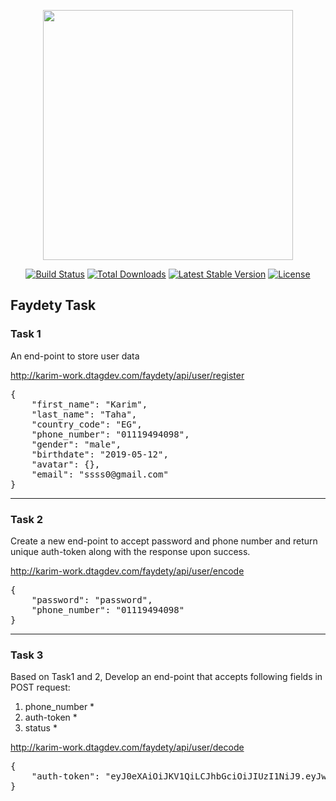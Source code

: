 <p align="center"><img src="https://res.cloudinary.com/dtfbvvkyp/image/upload/v1566331377/laravel-logolockup-cmyk-red.svg" width="400"></p>

<p align="center">
<a href="https://travis-ci.org/laravel/framework"><img src="https://travis-ci.org/laravel/framework.svg" alt="Build Status"></a>
<a href="https://packagist.org/packages/laravel/framework"><img src="https://poser.pugx.org/laravel/framework/d/total.svg" alt="Total Downloads"></a>
<a href="https://packagist.org/packages/laravel/framework"><img src="https://poser.pugx.org/laravel/framework/v/stable.svg" alt="Latest Stable Version"></a>
<a href="https://packagist.org/packages/laravel/framework"><img src="https://poser.pugx.org/laravel/framework/license.svg" alt="License"></a>
</p>

## Faydety Task

<h3>Task 1</h3>
<p>An end-point to store user data</p>

<a href="http://karim-work.dtagdev.com/faydety/api/user/register">http://karim-work.dtagdev.com/faydety/api/user/register</a>

<pre>
{
    "first_name": "Karim",
    "last_name": "Taha",
    "country_code": "EG",
    "phone_number": "01119494098",
    "gender": "male",
    "birthdate": "2019-05-12",
    "avatar": {},
    "email": "ssss0@gmail.com"
}
</pre> 

<hr>

<h3>Task 2</h3>
<p>Create a new end-point to accept password and phone number and
   return unique auth-token along with the response upon success.</p>

<a href="http://karim-work.dtagdev.com/faydety/api/user/encode">http://karim-work.dtagdev.com/faydety/api/user/encode</a>

<pre>
{
    "password": "password",
    "phone_number": "01119494098"
}
</pre>

<hr>

<h3>Task 3</h3>
<p>
Based on Task1 and 2, Develop an end-point that accepts following fields in POST request:

1) phone_number *
2) auth-token *
3) status *
</p>

<a href="http://karim-work.dtagdev.com/faydety/api/user/decode">http://karim-work.dtagdev.com/faydety/api/user/decode</a>

<pre>
{
    "auth-token": "eyJ0eXAiOiJKV1QiLCJhbGciOiJIUzI1NiJ9.eyJwYXNzd29yZCI6InBhc3N3b3JkIiwicGhvbmVfbnVtYmVyIjoiMDExMTk0OTQwOTgifQ.PQB1w5YvlQ73vYo4se96CVcyDB4q_I7Okl0dsZQUvvI",
}
</pre>
